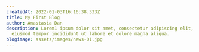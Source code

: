 ```yaml
---
createdAt: 2022-01-03T16:16:38.333Z
title: My First Blog
author: Anastasia Dan
description: Lorem1 ipsum dolor sit amet, consectetur adipiscing elit, sed do
  eiusmod tempor incididunt ut labore et dolore magna aliqua.
blogimage: assets/images/news-01.jpg
---
```

